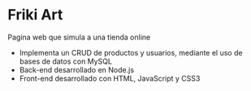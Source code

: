 # Friki Art

Pagina web que simula a una tienda online
- Implementa un CRUD de productos y usuarios, mediante el uso de bases de datos con MySQL
- Back-end desarrollado en Node.js
- Front-end desarrollado con HTML, JavaScript y CSS3

